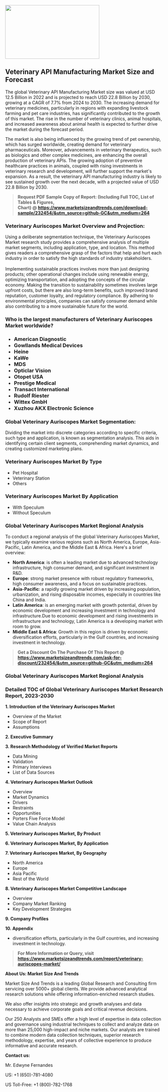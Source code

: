 <p><img class="alignnone size-medium wp-image-20088" src="https://ffe5etoiles.com/wp-content/uploads/2024/12/MST1-300x171.png" alt="" width="300" height="171" /></p><h2>Veterinary API Manufacturing Market Size and Forecast</h2><p>The global Veterinary API Manufacturing Market size was valued at USD 12.5 Billion in 2022 and is projected to reach USD 22.8 Billion by 2030, growing at a CAGR of 7.7% from 2024 to 2030. The increasing demand for veterinary medicines, particularly in regions with expanding livestock farming and pet care industries, has significantly contributed to the growth of this market. The rise in the number of veterinary clinics, animal hospitals, and increased awareness about animal health is expected to further drive the market during the forecast period.</p><p>The market is also being influenced by the growing trend of pet ownership, which has surged worldwide, creating demand for veterinary pharmaceuticals. Moreover, advancements in veterinary therapeutics, such as biologics and other complex medicines, are enhancing the overall production of veterinary APIs. The growing adoption of preventive healthcare practices in animals, coupled with rising investments in veterinary research and development, will further support the market's expansion. As a result, the veterinary API manufacturing industry is likely to see sustained growth over the next decade, with a projected value of USD 22.8 Billion by 2030.</p></p><blockquote id="" class=""><strong>Request PDF Sample Copy of Report: (Including Full TOC, List of Tables &amp; Figures, Chart)&nbsp;@&nbsp;<strong><a href="https://www.marketsizeandtrends.com/download-sample/232454/&utm_source=github-GC&utm_medium=264" target="_blank">https://www.marketsizeandtrends.com/download-sample/232454/&utm_source=github-GC&utm_medium=264</a></strong></strong></blockquote><h3 id="" class="">Veterinary Auriscopes Market&nbsp;Overview and Projection:</h3><p id="" class="">Using a deliberate segmentation technique, the Veterinary Auriscopes Market research study provides a comprehensive analysis of multiple market segments, including application, type, and location. This method gives readers a comprehensive grasp of the factors that help and hurt each industry in order to satisfy the high standards of industry stakeholders. <br /> <br />Implementing sustainable practices involves more than just designing products; other operational changes include using renewable energy, optimizing transportation, and adopting the concepts of the circular economy. Making the transition to sustainability sometimes involves large upfront costs, but there are also long-term benefits, such improved brand reputation, customer loyalty, and regulatory compliance. By adhering to environmental principles, companies can satisfy consumer demand while also contributing to a more sustainable future for the world.</p><h3 id="" class="">Who is the largest manufacturers of&nbsp;Veterinary Auriscopes Market worldwide?</h3><h3 class=""><p><ul><li>American Diagnostic </li><li> Gowllands Medical Devices </li><li> Heine </li><li> KaWe </li><li> MDS </li><li> Opticlar Vision </li><li> Otopet USA </li><li> Prestige Medical </li><li> Transact International </li><li> Rudolf Riester </li><li> Wittex GmbH </li><li> Xuzhou AKX Electronic Science</li></ul></p></h3><h3 id="" class="">Global&nbsp;Veterinary Auriscopes Market Segmentation:</h3><p id="" class="">Dividing the market into discrete categories according to specific criteria, such type and application, is known as segmentation analysis. This aids in identifying certain client segments, comprehending market dynamics, and creating customized marketing plans.</p><h3 id="" class="">Veterinary Auriscopes Market&nbsp;By Type</h3><p><p><ul><li>Pet Hospital</li><li> Veterinary Station</li><li> Others</p></li></ul></p></p><h3 id="" class="">Veterinary Auriscopes Market&nbsp;By Application</h3><p class=""><p><ul><li>With Speculum</li><li> Without Speculum</li></ul></p></p><h3 id="" class="">Global Veterinary Auriscopes Market Regional Analysis</h3><p id="" class="">To conduct a regional analysis of the global Veterinary Auriscopes Market, we typically examine various regions such as North America, Europe, Asia-Pacific, Latin America, and the Middle East &amp; Africa. Here's a brief overview:</p><ul><li><strong>North America</strong>: is often a leading market due to advanced technology infrastructure, high consumer demand, and significant investment in R&amp;D.</li><li><strong>Europe</strong>: strong market presence with robust regulatory frameworks, high consumer awareness, and a focus on sustainable practices.</li><li><strong>Asia-Pacific</strong>: a rapidly growing market driven by increasing population, urbanization, and rising disposable incomes, especially in countries like China and India.</li><li><strong>Latin America</strong>: is an emerging market with growth potential, driven by economic development and increasing investment in technology and infrastructure.Due to economic development and rising investments in infrastructure and technology, Latin America is a developing market with room to grow.</li><li><strong>Middle East &amp; Africa</strong>: Growth in this region is driven by economic diversification efforts, particularly in the Gulf countries, and increasing investment in technology.</li></ul><blockquote id="" class=""><strong>Get a Discount On The Purchase Of This Report @ <strong><a href="https://www.marketsizeandtrends.com/ask-for-discount/232454/&utm_source=github-GC&utm_medium=264" target="_blank">https://www.marketsizeandtrends.com/ask-for-discount/232454/&utm_source=github-GC&utm_medium=264</a></strong></strong></blockquote><h3 id="" class="">Global Veterinary Auriscopes Market Regional Analysis</h3><h3 id="" class="">Detailed TOC of Global Veterinary Auriscopes Market Research Report, 2023-2030</h3><p id="" class=""><strong>1. Introduction of the Veterinary Auriscopes Market</strong></p><ul><li>Overview of the Market</li><li>Scope of Report</li><li>Assumptions</li></ul><p id="" class=""><strong>2. Executive Summary</strong></p><p id="" class=""><strong>3. Research Methodology of Verified Market Reports</strong></p><ul><li>Data Mining</li><li>Validation</li><li>Primary Interviews</li><li>List of Data Sources</li></ul><p id="" class=""><strong>4. Veterinary Auriscopes Market Outlook</strong></p><ul><li>Overview</li><li>Market Dynamics</li><li>Drivers</li><li>Restraints</li><li>Opportunities</li><li>Porters Five Force Model</li><li>Value Chain Analysis</li></ul><p id="" class=""><strong>5. Veterinary Auriscopes Market, By Product</strong></p><p id="" class=""><strong>6. Veterinary Auriscopes Market, By Application</strong></p><p id="" class=""><strong>7. Veterinary Auriscopes Market, By Geography</strong></p><ul><li>North America</li><li>Europe</li><li>Asia Pacific</li><li>Rest of the World</li></ul><p id="" class=""><strong>8. Veterinary Auriscopes Market Competitive Landscape</strong></p><ul><li>Overview</li><li>Company Market Ranking</li><li>Key Development Strategies</li></ul><p id="" class=""><strong>9. Company Profiles</strong></p><p id="" class=""><strong>10. Appendix</strong></p><ul><li>diversification efforts, particularly in the Gulf countries, and increasing investment in technology.</li></ul><blockquote id="" class=""><strong>For More Information or Query, visit <strong><strong><a href="https://www.marketsizeandtrends.com/report/veterinary-auriscopes-market/" target="_blank">https://www.marketsizeandtrends.com/report/veterinary-auriscopes-market/</a></strong></strong></strong></blockquote><p id="" class=""><strong>About Us: Market Size And Trends</strong></p><p id="" class="">Market Size And Trends is a leading Global Research and Consulting firm servicing over 5000+ global clients. We provide advanced analytical research solutions while offering information-enriched research studies.</p><p id="" class="">We also offer insights into strategic and growth analyses and data necessary to achieve corporate goals and critical revenue decisions.</p><p id="" class="">Our 250 Analysts and SMEs offer a high level of expertise in data collection and governance using industrial techniques to collect and analyze data on more than 25,000 high-impact and niche markets. Our analysts are trained to combine modern data collection techniques, superior research methodology, expertise, and years of collective experience to produce informative and accurate research.</p><p id="" class=""><strong>Contact us:</strong></p><p id="" class="">Mr. Edwyne Fernandes</p><p id="" class="">US: +1 (650)-781-4080</p><p id="" class="">US Toll-Free: +1 (800)-782-1768</p>
